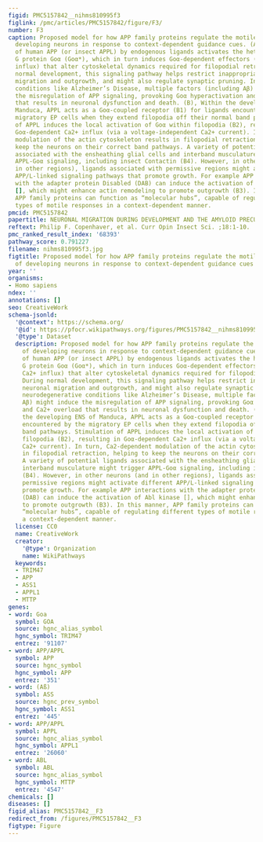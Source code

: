 ```yaml
---
figid: PMC5157842__nihms810995f3
figlink: /pmc/articles/PMC5157842/figure/F3/
number: F3
caption: Proposed model for how APP family proteins regulate the motile behavior of
  developing neurons in response to context-dependent guidance cues. (A), Stimulation
  of human APP (or insect APPL) by endogenous ligands activates the heterotrimeric
  G protein Goα (Goα*), which in turn induces Goα-dependent effectors (including Ca2+
  influx) that alter cytoskeletal dynamics required for filopodial retraction. During
  normal development, this signaling pathway helps restrict inappropriate neuronal
  migration and outgrowth, and might also regulate synaptic pruning. In neurodegenerative
  conditions like Alzheimer’s Disease, multiple factors (including Aβ) might induce
  the misregulation of APP signaling, provoking Goα hyperactivation and Ca2+ overload
  that results in neuronal dysfunction and death. (B), Within the developing ENS of
  Manduca, APPL acts as a Goα-coupled receptor (B1) for ligands encountered by the
  migratory EP cells when they extend filopodia off their normal band pathways. Stimulation
  of APPL induces the local activation of Goα within filopodia (B2), resulting in
  Goα-dependent Ca2+ influx (via a voltage-independent Ca2+ current). In turn, Ca2-dependent
  modulation of the actin cytoskeleton results in filopodial retraction, helping to
  keep the neurons on their correct band pathways. A variety of potential ligands
  associated with the ensheathing glial cells and interband musculature might trigger
  APPL-Goα signaling, including insect Contactin (B4). However, in other neurons (and
  in other regions), ligands associated with permissive regions might activate different
  APP/L-linked signaling pathways that promote growth. For example APP interactions
  with the adapter protein Disabled (DAB) can induce the activation of Abl kinase
  [], which might enhance actin remodeling to promote outgrowth (B3). In this manner,
  APP family proteins can function as “molecular hubs”, capable of regulating different
  types of motile responses in a context-dependent manner.
pmcid: PMC5157842
papertitle: NEURONAL MIGRATION DURING DEVELOPMENT AND THE AMYLOID PRECURSOR PROTEIN.
reftext: Philip F. Copenhaver, et al. Curr Opin Insect Sci. ;18:1-10.
pmc_ranked_result_index: '68393'
pathway_score: 0.791227
filename: nihms810995f3.jpg
figtitle: Proposed model for how APP family proteins regulate the motile behavior
  of developing neurons in response to context-dependent guidance cues
year: ''
organisms:
- Homo sapiens
ndex: ''
annotations: []
seo: CreativeWork
schema-jsonld:
  '@context': https://schema.org/
  '@id': https://pfocr.wikipathways.org/figures/PMC5157842__nihms810995f3.html
  '@type': Dataset
  description: Proposed model for how APP family proteins regulate the motile behavior
    of developing neurons in response to context-dependent guidance cues. (A), Stimulation
    of human APP (or insect APPL) by endogenous ligands activates the heterotrimeric
    G protein Goα (Goα*), which in turn induces Goα-dependent effectors (including
    Ca2+ influx) that alter cytoskeletal dynamics required for filopodial retraction.
    During normal development, this signaling pathway helps restrict inappropriate
    neuronal migration and outgrowth, and might also regulate synaptic pruning. In
    neurodegenerative conditions like Alzheimer’s Disease, multiple factors (including
    Aβ) might induce the misregulation of APP signaling, provoking Goα hyperactivation
    and Ca2+ overload that results in neuronal dysfunction and death. (B), Within
    the developing ENS of Manduca, APPL acts as a Goα-coupled receptor (B1) for ligands
    encountered by the migratory EP cells when they extend filopodia off their normal
    band pathways. Stimulation of APPL induces the local activation of Goα within
    filopodia (B2), resulting in Goα-dependent Ca2+ influx (via a voltage-independent
    Ca2+ current). In turn, Ca2-dependent modulation of the actin cytoskeleton results
    in filopodial retraction, helping to keep the neurons on their correct band pathways.
    A variety of potential ligands associated with the ensheathing glial cells and
    interband musculature might trigger APPL-Goα signaling, including insect Contactin
    (B4). However, in other neurons (and in other regions), ligands associated with
    permissive regions might activate different APP/L-linked signaling pathways that
    promote growth. For example APP interactions with the adapter protein Disabled
    (DAB) can induce the activation of Abl kinase [], which might enhance actin remodeling
    to promote outgrowth (B3). In this manner, APP family proteins can function as
    “molecular hubs”, capable of regulating different types of motile responses in
    a context-dependent manner.
  license: CC0
  name: CreativeWork
  creator:
    '@type': Organization
    name: WikiPathways
  keywords:
  - TRIM47
  - APP
  - ASS1
  - APPL1
  - MTTP
genes:
- word: Goa
  symbol: GOA
  source: hgnc_alias_symbol
  hgnc_symbol: TRIM47
  entrez: '91107'
- word: APP/APPL
  symbol: APP
  source: hgnc_symbol
  hgnc_symbol: APP
  entrez: '351'
- word: (Aß)
  symbol: ASS
  source: hgnc_prev_symbol
  hgnc_symbol: ASS1
  entrez: '445'
- word: APP/APPL
  symbol: APPL
  source: hgnc_alias_symbol
  hgnc_symbol: APPL1
  entrez: '26060'
- word: ABL
  symbol: ABL
  source: hgnc_alias_symbol
  hgnc_symbol: MTTP
  entrez: '4547'
chemicals: []
diseases: []
figid_alias: PMC5157842__F3
redirect_from: /figures/PMC5157842__F3
figtype: Figure
---
```

